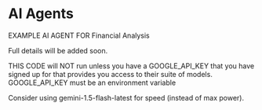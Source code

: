 # AI Agents
EXAMPLE AI AGENT FOR Financial Analysis

Full details will be added soon.

THIS CODE will NOT run unless you have a GOOGLE_API_KEY that you have signed up for that provides you access to their suite of models.
GOOGLE_API_KEY must be an environment variable 

Consider using gemini-1.5-flash-latest for speed (instead of max power).

